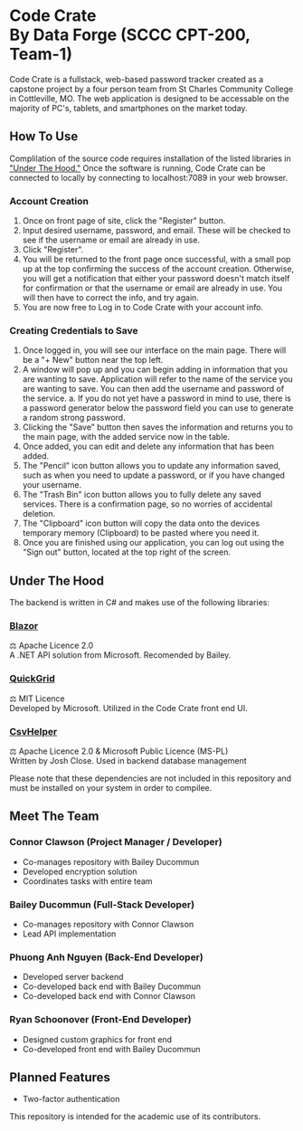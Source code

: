 # Code Crate<br>By Data Forge (SCCC CPT-200, Team-1)

<!--- VIDEO WILL GO HERE --->

Code Crate is a fullstack, web-based password tracker created as a capstone project by a four person team from St Charles Community College in Cottleville, MO. The web application is designed to be accessable on the majority of PC's, tablets, and smartphones on the market today.

## How To Use
Complilation of the source code requires installation of the listed libraries in ["Under The Hood."](#under-the-hood) Once the software is running, Code Crate can be connected to locally by connecting to localhost:7089 in your web browser.

### Account Creation
1. Once on front page of site, click the "Register" button.
2. Input desired username, password, and email. These will be checked to see if the username or email are already in use.
3. Click "Register".
4. You will be returned to the front page once successful, with a small pop up at the top confirming the success of the account creation. Otherwise, you will get a notification that either your password doesn't match itself for confirmation or that the username or email are already in use. You will then have to correct the info, and try again.
5. You are now free to Log in to Code Crate with your account info.

### Creating Credentials to Save
1. Once logged in, you will see our interface on the main page. There will be a "+ New" button near the top left.
2.  A window will pop up and you can begin adding in information that you are wanting to save. Application will refer to the name of the service you are wanting to save. You can then add the username and password of the service.
  a. If you do not yet have a password in mind to use, there is a password generator below the password field you can use to generate a random strong password.
3. Clicking the "Save" button then saves the information and returns you to the main page, with the added service now in the table.
4. Once added, you can edit and delete any information that has been added.
5. The "Pencil" icon button allows you to update any information saved, such as when you need to update a password, or if you have changed your username.
6. The "Trash Bin" icon button allows you to fully delete any saved services. There is a confirmation page, so no worries of accidental deletion.
7. The "Clipboard" icon button will copy the data onto the devices temporary memory (Clipboard) to be pasted where you need it.
8. Once you are finished using our application, you can log out using the "Sign out" button, located at the top right of the screen.

## Under The Hood
The backend is written in C# and makes use of the following libraries:
### [Blazor](https://dotnet.microsoft.com/en-us/apps/aspnet/web-apps/blazor)
&#9878; Apache Licence 2.0  
A .NET API solution from Microsoft. Recomended by Bailey.

### [QuickGrid](https://aspnet.github.io/quickgridsamples/)
&#9878; MIT Licence  
Developed by Microsoft. Utilized in the Code Crate front end UI.

### [CsvHelper](https://joshclose.github.io/CsvHelper/)
&#9878; Apache Licence 2.0 & Microsoft Public Licence (MS-PL)  
Written by Josh Close. Used in backend database management

Please note that these dependencies are not included in this repository and must be installed on your system in order to compilee.

## Meet The Team
### Connor Clawson (Project Manager / Developer)
- Co-manages repository with Bailey Ducommun
- Developed encryption solution
- Coordinates tasks with entire team

### Bailey Ducommun (Full-Stack Developer)
- Co-manages repository with Connor Clawson
- Lead API implementation

### Phuong Anh Nguyen (Back-End Developer)
- Developed server backend
- Co-developed back end with Bailey Ducommun
- Co-developed back end with Connor Clawson

### Ryan Schoonover (Front-End Developer)
- Designed custom graphics for front end
- Co-developed front end with Bailey Ducommun

## Planned Features
- Two-factor authentication

This repository is intended for the academic use of its contributors.
